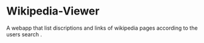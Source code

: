 # Wikipedia-Viewer
A webapp that list discriptions and links of wikipedia pages according to the users search . 
